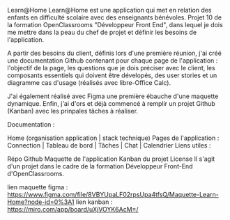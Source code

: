 Learn@Home
Learn@Home est une application qui met en relation des enfants en difficulté scolaire avec des enseignants bénévoles.
 Projet 10 de la formation OpenClassrooms "Développeur Front End", dans lequel je dois me mettre dans la peau du chef de projet et 
définir les besoins de l'application.

A partir des besoins du client, définis lors d'une première réunion, j'ai créé une documentation Github contenant pour chaque page de 
l'application : l'objectif de la page, les questions que je dois préciser avec le client,
les composants essentiels qui doivent être dévelopés, des user stories et un diagramme cas d'usage (réalisés avec libre-Office Calc).

J'ai également réalisé avec Figma une première ébauche d'une maquette dynamique. Enfin, j'ai d'ors et déjà commencé à remplir 
un projet Github (Kanban) avec les prinpales tâches à réaliser.

Documentation :

Home (organisation application | stack technique)
Pages de l'application : Connection | Tableau de bord | Tâches | Chat | Calendrier
Liens utiles :

Répo Github
Maquette de l'application
Kanban du projet
License
Il s'agit d'un projet dans le cadre de la formation Développeur Front-End d'OpenClassrooms.


lien maquette figma : https://www.figma.com/file/8VBYUpaLF02rpsUpa4tfsQ/Maquette-Learn-Home?node-id=0%3A1
lien kanban : https://miro.com/app/board/uXjVOYK6AcM=/
